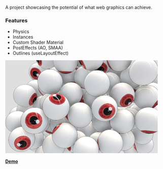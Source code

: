 A project showcasing the potential of what web graphics can achieve.

### Features
- Physics
- Instances
- Custom Shader Material
- PostEffects (AO, SMAA)
- Outlines (useLayoutEffect)

<img src='Screenshot.png' width="480px">

[**Demo**](https://momentchan.github.io/eye-love-you/)
